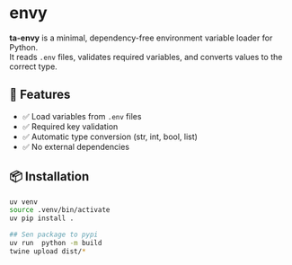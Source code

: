 # envy

**ta-envy** is a minimal, dependency-free environment variable loader for Python.  
It reads `.env` files, validates required variables, and converts values to the correct type.

## 🚀 Features

- ✅ Load variables from `.env` files
- ✅ Required key validation
- ✅ Automatic type conversion (str, int, bool, list)
- ✅ No external dependencies

## 📦 Installation

```bash
uv venv
source .venv/bin/activate
uv pip install .

## Sen package to pypi
uv run  python -m build
twine upload dist/*